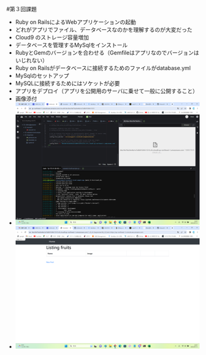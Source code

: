#第３回課題
- Ruby on RailsによるWebアプリケーションの起動
 - どれがアプリでファイル、データベースなのかを理解するのが大変だった
 - Cloud9 のストレージ容量増加
 - データベースを管理するMySqlをインストール
 - RubyとGemのバージョンを合わせる（Gemfileはアプリなのでバージョンはいじれない）
 - Ruby on Railsがデータベースに接続するためのファイルがdatabase.yml
 - MySqlのセットアップ
 - MySQLに接続するためにはソケットが必要
 - アプリをデプロイ（アプリを公開用のサーバに乗せて一般に公開すること）
- 画像添付
 - ![第３回課題画像１](lecture03-1.png)
 - ![第３回課題画像２](lecture03-2.png)